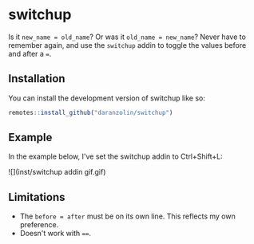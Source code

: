 
# switchup

<!-- badges: start -->
<!-- badges: end -->

Is it `new_name = old_name`? Or was it `old_name = new_name`? Never have to remember again, and use the `switchup` addin to toggle the values before and after a `=`. 

## Installation

You can install the development version of switchup like so:

``` r
remotes::install_github("daranzolin/switchup")
```

## Example

In the example below, I've set the switchup addin to Ctrl+Shift+L:

![](inst/switchup addin gif.gif)


## Limitations

* The `before = after` must be on its own line. This reflects my own preference.
* Doesn't work with `==`.



